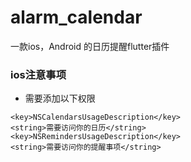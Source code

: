 # alarm_calendar

一款ios，Android 的日历提醒flutter插件

### ios注意事项

- 需要添加以下权限

```
<key>NSCalendarsUsageDescription</key>
<string>需要访问你的日历</string>
<key>NSRemindersUsageDescription</key>
<string>需要访问你的提醒事项</string>
```
